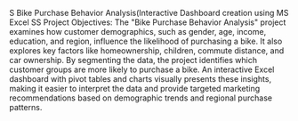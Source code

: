 S Bike Purchase Behavior Analysis(Interactive Dashboard creation using MS Excel
SS Project Objectives:
The "Bike Purchase Behavior Analysis" project examines how customer demographics, such as gender, age, income, education, and region, influence the likelihood of purchasing a bike. It also explores key factors like homeownership, children, commute distance, and car ownership. By segmenting the data, the project identifies which customer groups are more likely to purchase a bike. An interactive Excel dashboard with pivot tables and charts visually presents these insights, making it easier to interpret the data and provide targeted marketing recommendations based on demographic trends and regional purchase patterns.

